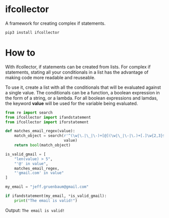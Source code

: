 # ifcollector
A framework for creating complex if statements.

```python
pip3 install ifcollector
```

# How to

With ifcollector, if statements can be created from lists. For complex if statements,
stating all your conditionals in a list has the advantage of making code more
readable and reuseable.

To use it, create a list with all the conditionals that will be evaluated against a single value.
The conditionals can be a function, a boolean expression in the form of a string, or a lambda.
For all boolean expressions and lamdas, the keyword __value__ will be used for the variable being
evaluated.

```python
from re import search
from ifcollector import ifandstatement
from ifcollector import iforstatement

def matches_email_regex(value):
    match_object = search(r'^(\w|\.|\_|\-)+[@](\w|\_|\-|\.)+[.]\w{2,3}$',
                          value)
    return bool(match_object)

is_valid_gmail = [
    "len(value) > 5",
    "'@' in value",
    matches_email_regex,
    "'gmail.com' in value"
]

my_email = "jeff.gruenbaum@gmail.com"

if ifandstatement(my_email, *is_valid_gmail):
    print("The email is valid!")
```
Output:
```The email is valid!```